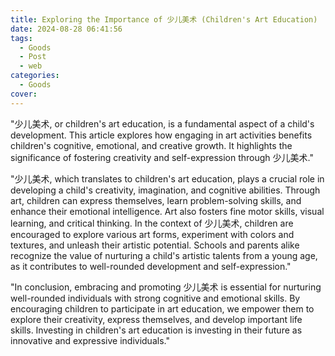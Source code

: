 ```yaml
---
title: Exploring the Importance of 少儿美术 (Children's Art Education)
date: 2024-08-28 06:41:56
tags:
  - Goods
  - Post
  - web
categories:
  - Goods
cover: 
---
```


"少儿美术, or children's art education, is a fundamental aspect of a child's development. This article explores how engaging in art activities benefits children's cognitive, emotional, and creative growth. It highlights the significance of fostering creativity and self-expression through 少儿美术."

"少儿美术, which translates to children's art education, plays a crucial role in developing a child's creativity, imagination, and cognitive abilities. Through art, children can express themselves, learn problem-solving skills, and enhance their emotional intelligence. Art also fosters fine motor skills, visual learning, and critical thinking. In the context of 少儿美术, children are encouraged to explore various art forms, experiment with colors and textures, and unleash their artistic potential. Schools and parents alike recognize the value of nurturing a child's artistic talents from a young age, as it contributes to well-rounded development and self-expression."

"In conclusion, embracing and promoting 少儿美术 is essential for nurturing well-rounded individuals with strong cognitive and emotional skills. By encouraging children to participate in art education, we empower them to explore their creativity, express themselves, and develop important life skills. Investing in children's art education is investing in their future as innovative and expressive individuals."
